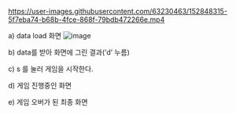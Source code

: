 
https://user-images.githubusercontent.com/63230463/152848315-5f7eba74-b68b-4fce-868f-79bdb472266e.mp4

a) data load 화면
![image](https://user-images.githubusercontent.com/63230463/152848584-096b71ce-2409-4d5b-9aa4-b8d8cb358c57.png)

b) data를 받아 화면에 그린 결과(‘d’ 누름)
 
c) s 를 눌러 게임을 시작한다.
 
d) 게임 진행중인 화면
 
e) 게임 오버가 된 최종 화면
 
